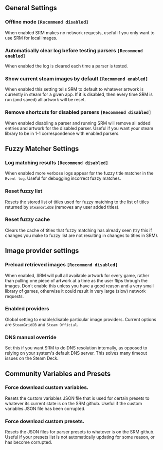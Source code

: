 ## General Settings
### Offline mode `[Recommend disabled]`

When enabled SRM makes no network requests, useful if you only want to use SRM for local images.
### Automatically clear log before testing parsers `[Recommend enabled]`
When enabled the log is cleared each time a parser is tested. 
### Show current steam images by default `[Recommend enabled]`
When enabled this setting tells SRM to default to whatever artwork is currently in steam for a given app. If it is disabled, then every time SRM is run (and saved) all artwork will be reset.
### Remove shortcuts for disabled parsers `[Recommend disabled]`
When enabled disabling a parser and running SRM will remove all added entries and artwork for the disabled parser. Useful if you want your steam library to be in 1-1 correspondence with enabled parsers.

## Fuzzy Matcher Settings
### Log matching results `[Recommend disabled]`
When enabled more verbose logs appear for the fuzzy title matcher in the `Event log`. Useful for debugging incorrect fuzzy matches. 

### Reset fuzzy list
Resets the stored list of titles used for fuzzy matching to the list of titles returned by `SteamGridDB` (removes any user added titles). 
### Reset fuzzy cache
Clears the cache of titles that fuzzy matching has already seen (try this if changes you make to fuzzy list are not resulting in changes to titles in SRM).

## Image provider settings
### Preload retrieved images `[Recommend disabled]`
When enabled, SRM will pull all available artwork for every game, rather than pulling one piece of artwork at a time as the user flips through the images. Don't enable this unless you have a good reason and a very small library of games, otherwise it could result in very large (slow) network requests.
### Enabled providers
Global setting to enable/disable particular image providers. Current options are `SteamGridDB` and `Steam Official`.
### DNS manual override
Set this if you want SRM to do DNS resolution internally, as opposed to relying on your system's default DNS server. This solves many timeout issues on the Steam Deck.

## Community Variables and Presets
### Force download custom variables.
Resets the custom variables JSON file that is used for certain presets to whatever its current state is on the SRM github. Useful if the custom variables JSON file has been corrupted.
### Force download custom presets.
Resets the JSON files for parser presets to whatever is on the SRM github. Useful if your presets list is not automatically updating for some reason, or has become corrupted.
